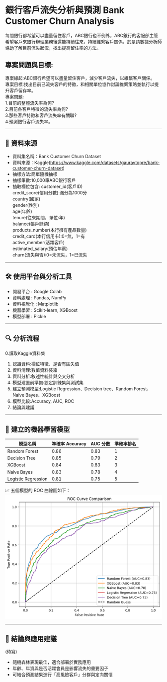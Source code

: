 # 銀行客戶流失分析與預測 Bank Customer Churn Analysis

每間銀行都希望可以盡量留住客戶，ABC銀行也不例外，ABC銀行的客服部主管希望客戶來銀行辦理業務後還能持續往來，持續維繫客戶關係，於是請數據分析師協助了解目前流失狀況，找出提高留住率的方法。

## 專案問題與目標:

專案緣起:ABC銀行希望可以盡量留住客戶，減少客戶流失，以維繫客戶關係。<br>
專案目標:找出目前已流失客戶的特徵，和相關單位協作討論維繫策略並執行以提升客戶留存率。<br>
專案問題:<br>
  1.目前的整體流失率為何?<br>
  2.目前各客戶特徵的流失率為何?<br>
  3.那些客戶特徵和客戶流失率有關聯?<br>
  4.預測銀行客戶流失率。<br>

---

## 📂 資料來源

- 資料集名稱：Bank Customer Churn Dataset
- 資料來源：Kaggle(https://www.kaggle.com/datasets/gauravtopre/bank-customer-churn-dataset)
- 抽樣方法:簡單隨機抽樣
- 抽樣筆數:10,000筆ABC銀行客戶
- 抽取欄位包含:
  customer_id(客戶ID)<br>
  credit_score(信用分數):滿分為1000分<br>
  country(國家)<br>
  gender(性別)<br>
  age(年齡)<br>
  tenure(往來期間，單位:年)<br>
  balance(帳戶餘額)<br>
  products_number(本行擁有產品數量)<br>
  credit_card(本行信用卡):0=無，1=有<br>
  active_member(活躍客戶)<br>
  estimated_salary(預估年薪)<br>
  churn(流失與否):0=未流失，1=已流失<br>
---

## 🛠️ 使用平台與分析工具

- 開發平台 : Google Colab
- 資料處理 : Pandas, NumPy
- 資料視覺化 : Matplotlib
- 機器學習 : Scikit-learn, XGBoost
- 模型部署 : Pickle

---

## 🔍 分析流程

0.讀取Kaggle資料集
1. 認識資料:欄位特徵、是否有區失值
2. 資料清理:數值資料裝箱
3. 資料分析:敘述性統計與交叉分析
4. 模型建置前準備:設定訓練集與測試集
5. 建立預測模型:Logistic Regression、Decision tree、Random Forest、Naive Bayes、XGBoost
6. 模型比較:Accuracy, AUC, ROC
7. 結論與建議

---

## 🤖 建立的機器學習模型

| 模型名稱           | 準確率 Accuracy | AUC 分數 | 準確率排名        |
|--------------------|----------------|----------|---------------------|
| Random Forest       | 0.86          | 0.83     |   1             |
| Decision Tree       | 0.85          | 0.79     |    2            |
| XGBoost             | 0.84          | 0.83     |     3           |
| Naive Bayes         | 0.83          | 0.78     |    4            |
| Logistic Regression | 0.81          | 0.75     |     5           |


📈 五個模型的 ROC 曲線圖如下：  
![ROC Curve Comparison](ROC_comparison.png)

---

## 📌 結論與應用建議

(待寫)
- 隨機森林表現最佳，適合部署於實務應用
- 年齡、年資與是否活躍會員是影響流失的重要因子
- 可結合預測結果進行「高風險客戶」分群與定向關懷
